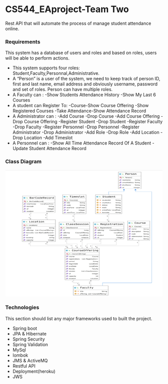 # CS544_EAproject-Team Two

Rest API that will automate the process of manage student attendance online. 

### Requirements

This system has a database of users and roles and based on roles, users will be able to perform actions. 
<br />

* This system supports four roles: Student,Faculty,Personnal,Administrative. 
* A “Person” is a user of the system, we need to keep track of person ID, first and last name, email 
address and obviously username, password and set of roles. Person can have multiple roles. 
* A Faculty can :
  -Show Students Attendance History
  -Show My Last 6 Courses
* A student can Register To:
   -Course-Show Course Offering
   -Show Registered Courses
   -Take Attendance-Show Attendance Record
* A Administrator can :
  -Add Course
  -Drop Course
  -Add Course Offering
  -Drop Course Offering
  -Register Student
  -Drop Student
  -Register Faculty
  -Drop Faculty
  -Register Personnel
  -Drop Personnel
  -Register Administrator
  -Drop Administrator
  -Add Role
  -Drop Role
  -Add Location
  -Drop Location
  -Add Timeslot
* A Personnel can :
  -Show All Time Attendance Record Of A Student
  -Update Student Attendance Record
  



### Class Diagram
<p>
    <img src="https://github.com/mserageldin/CS544_EAProject/blob/main/src/main/resources/diagram.png" alt="Logo" width="500" height="400">
</p>

### Technologies

This section should list any major frameworks used to built the project.
* Spring boot
* JPA & Hibernate
* Spring Security
* Spring Validation
* MySql
* lombok
* JMS & ActiveMQ
* Restful API
* Deployment(heroku)
* JWS
